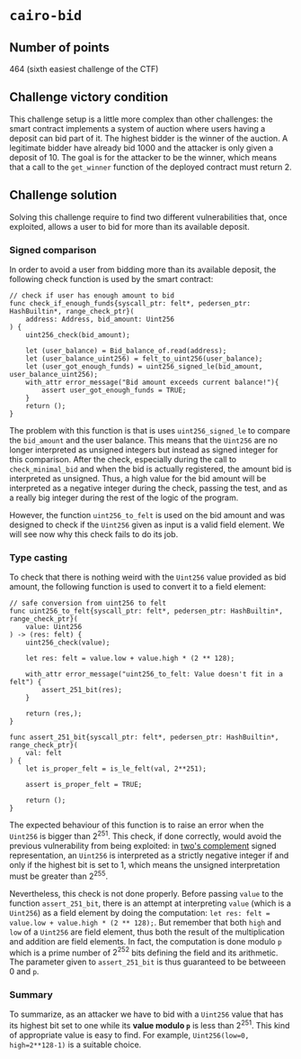 # `cairo-bid`

## Number of points

464 (sixth easiest challenge of the CTF)

## Challenge victory condition

This challenge setup is a little more complex than other challenges: the smart
contract implements a system of auction where users having a deposit can bid
part of it. The highest bidder is the winner of the auction. A legitimate
bidder have already bid 1000 and the attacker is only given a deposit of 10.
The goal is for the attacker to be the winner, which means that a call to the
`get_winner` function of the deployed contract must return 2.

## Challenge solution

Solving this challenge require to find two different vulnerabilities that,
once exploited, allows a user to bid for more than its available deposit.

### Signed comparison

In order to avoid a user from bidding more than its available deposit, the
following check function is used by the smart contract:

```cairo
// check if user has enough amount to bid
func check_if_enough_funds{syscall_ptr: felt*, pedersen_ptr: HashBuiltin*, range_check_ptr}(
    address: Address, bid_amount: Uint256
) {
    uint256_check(bid_amount);

    let (user_balance) = Bid_balance_of.read(address);
    let (user_balance_uint256) = felt_to_uint256(user_balance);
    let (user_got_enough_funds) = uint256_signed_le(bid_amount, user_balance_uint256);
    with_attr error_message("Bid amount exceeds current balance!"){
        assert user_got_enough_funds = TRUE;
    }
    return ();
}
```

The problem with this function is that is uses `uint256_signed_le` to compare
the `bid_amount` and the user balance. This means that the `Uint256` are no
longer interpreted as unsigned integers but instead as signed integer for this
comparison. After the check, especially during the call to
`check_minimal_bid` and when the bid is actually registered, the amount bid is
interpreted as unsigned. Thus, a high value for the bid amount will be
interpreted as a negative integer during the check, passing the test, and as a
really big integer during the rest of the logic of the program.

However, the function `uint256_to_felt` is used on the bid amount and was
designed to check if the `Uint256` given as input is a valid field element. We will see
now why this check fails to do its job.

### Type casting

To check that there is nothing weird with the `Uint256` value provided as bid
amount, the following function is used to convert it to a field element:

```cairo
// safe conversion from uint256 to felt
func uint256_to_felt{syscall_ptr: felt*, pedersen_ptr: HashBuiltin*, range_check_ptr}(
    value: Uint256
) -> (res: felt) {
    uint256_check(value);
    
    let res: felt = value.low + value.high * (2 ** 128);

    with_attr error_message("uint256_to_felt: Value doesn't fit in a felt") {
        assert_251_bit(res);
    }

    return (res,);
}

func assert_251_bit{syscall_ptr: felt*, pedersen_ptr: HashBuiltin*, range_check_ptr}(
    val: felt
) {
    let is_proper_felt = is_le_felt(val, 2**251);

    assert is_proper_felt = TRUE;

    return ();
}
```

The expected behaviour of this function is to raise an error when the
`Uint256` is bigger than $2^{251}$. This check, if done
correctly, would avoid the previous vulnerability from being exploited: in
[two's complement](https://en.wikipedia.org/wiki/Two%27s_complement) signed
representation, an `Uint256` is interpreted as a strictly negative integer if
and only if the highest bit is set to 1, which means the unsigned
interpretation must be greater than $2^255$.

Nevertheless, this check is not done properly. Before passing `value` to the
function `assert_251_bit`, there is an attempt at interpreting `value` (which
is a `Uint256`) as a field element by doing the computation:
`let res: felt = value.low + value.high * (2 ** 128);`. But remember that both
`high` and `low` of a `Uint256` are field element, thus both the result of the
multiplication and addition are field elements. In fact, the computation is
done modulo `p` which is a prime number of $2^252$ bits defining the field and
its arithmetic. The parameter given to `assert_251_bit` is thus guaranteed to
be betweeen 0 and `p`.

### Summary

To summarize, as an attacker we have to bid with a `Uint256` value that has
its highest bit set to one while its **value modulo `p`** is less than
$2^{251}$. This kind of appropriate value is easy to find. For example, 
`Uint256(low=0, high=2**128-1)` is a suitable choice.
